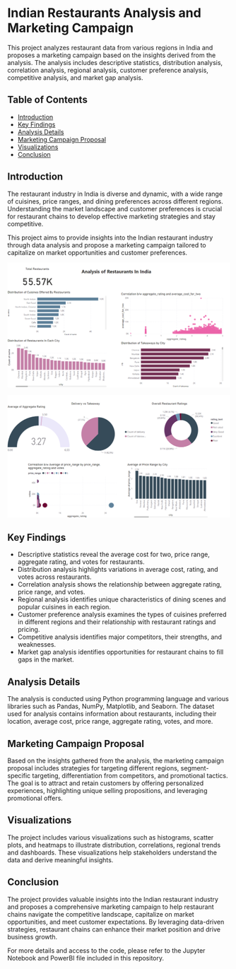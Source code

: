 # Indian Restaurants Analysis and Marketing Campaign

This project analyzes restaurant data from various regions in India and proposes a marketing campaign based on the insights derived from the analysis. The analysis includes descriptive statistics, distribution analysis, correlation analysis, regional analysis, customer preference analysis, competitive analysis, and market gap analysis.

## Table of Contents

- [Introduction](#introduction)
- [Key Findings](#key-findings)
- [Analysis Details](#analysis-details)
- [Marketing Campaign Proposal](#marketing-campaign-proposal)
- [Visualizations](#visualizations)
- [Conclusion](#conclusion)

## Introduction

The restaurant industry in India is diverse and dynamic, with a wide range of cuisines, price ranges, and dining preferences across different regions. Understanding the market landscape and customer preferences is crucial for restaurant chains to develop effective marketing strategies and stay competitive.

This project aims to provide insights into the Indian restaurant industry through data analysis and propose a marketing campaign tailored to capitalize on market opportunities and customer preferences.

![P Pollution](Images/a1.png "Market Analysis")

![P Pollution](Images/a2.png "Market Analysis")

## Key Findings

- Descriptive statistics reveal the average cost for two, price range, aggregate rating, and votes for restaurants.
- Distribution analysis highlights variations in average cost, rating, and votes across restaurants.
- Correlation analysis shows the relationship between aggregate rating, price range, and votes.
- Regional analysis identifies unique characteristics of dining scenes and popular cuisines in each region.
- Customer preference analysis examines the types of cuisines preferred in different regions and their relationship with restaurant ratings and pricing.
- Competitive analysis identifies major competitors, their strengths, and weaknesses.
- Market gap analysis identifies opportunities for restaurant chains to fill gaps in the market.

## Analysis Details

The analysis is conducted using Python programming language and various libraries such as Pandas, NumPy, Matplotlib, and Seaborn. The dataset used for analysis contains information about restaurants, including their location, average cost, price range, aggregate rating, votes, and more.

## Marketing Campaign Proposal

Based on the insights gathered from the analysis, the marketing campaign proposal includes strategies for targeting different regions, segment-specific targeting, differentiation from competitors, and promotional tactics. The goal is to attract and retain customers by offering personalized experiences, highlighting unique selling propositions, and leveraging promotional offers.

## Visualizations

The project includes various visualizations such as histograms, scatter plots, and heatmaps to illustrate distribution, correlations, regional trends and dashboards. These visualizations help stakeholders understand the data and derive meaningful insights.

## Conclusion

The project provides valuable insights into the Indian restaurant industry and proposes a comprehensive marketing campaign to help restaurant chains navigate the competitive landscape, capitalize on market opportunities, and meet customer expectations. By leveraging data-driven strategies, restaurant chains can enhance their market position and drive business growth.

For more details and access to the code, please refer to the Jupyter Notebook and PowerBI file included in this repository.
